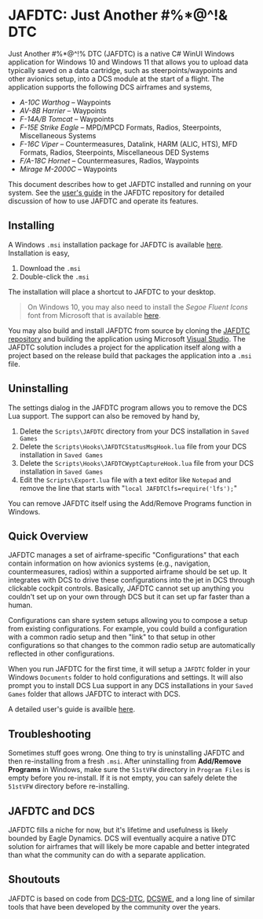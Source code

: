 # JAFDTC: Just Another #%*@^!& DTC

Just Another #%*@^!% DTC (JAFDTC) is a native C# WinUI Windows application for Windows 10 and
Windows 11 that allows you to upload data typically saved on a data cartridge, such as
steerpoints/waypoints and other avionics setup, into a DCS module at the start of a flight. The
application supports the following DCS airframes and systems,

- *A-10C Warthog* &ndash; Waypoints
- *AV-8B Harrier* &ndash; Waypoints
- *F-14A/B Tomcat* &ndash; Waypoints
- *F-15E Strike Eagle* &ndash; MPD/MPCD Formats, Radios, Steerpoints, Miscellaneous Systems
- *F-16C Viper* &ndash; Countermeasures, Datalink, HARM (ALIC, HTS), MFD Formats, Radios,
  Steerpoints, Miscellaneous DED Systems
- *F/A-18C Hornet* &ndash; Countermeasures, Radios, Waypoints
- *Mirage M-2000C* &ndash; Waypoints

This document describes how to get JAFDTC installed and running on your system. See the
[user's guide](https://github.com/51st-Vfw/JAFDTC/tree/master/doc)
in the JAFDTC repository for detailed discussion of how to use JAFDTC and operate its features.

## Installing

A Windows `.msi` installation package for JAFDTC is available
[here](https://github.com/51st-Vfw/JAFDTC/releases).
Installation is easy,

1. Download the `.msi`
2. Double-click the `.msi`

The installation will place a shortcut to JAFDTC to your desktop.

> On Windows 10, you may also need to install the *Segoe Fluent Icons* font from Microsoft
> that is available
> [here](https://learn.microsoft.com/en-us/windows/apps/design/downloads/#fonts).

You may also build and install JAFDTC from source by cloning the
[JAFDTC repository](https://github.com/51st-Vfw/JAFDTC)
and building the application using Microsoft
[Visual Studio](https://visualstudio.microsoft.com/vs/).
The JAFDTC solution includes a project for the application itself along with a project based
on the release build that packages the application into a `.msi` file.

## Uninstalling

The settings dialog in the JAFDTC program allows you to remove the DCS Lua support. The support
can also be removed by hand by,

1. Delete the `Scripts\JAFDTC` directory from your DCS installation in `Saved Games`
2. Delete the `Scripts\Hooks\JAFDTCStatusMsgHook.lua` file from your DCS installation in
   `Saved Games`
3. Delete the `Scripts\Hooks\JAFDTCWyptCaptureHook.lua` file from your DCS installation in
   `Saved Games`
4. Edit the `Scripts\Export.lua` file with a text editor like `Notepad` and remove the line
   that starts with "`local JAFDTClfs=require('lfs');`"

You can remove JAFDTC itself using the Add/Remove Programs function in Windows.

## Quick Overview

JAFDTC manages a set of airframe-specific "Configurations" that each contain information on how
avionics systems (e.g., navigation, countermeasures, radios) within a supported airframe should
be set up. It integrates with DCS to drive these configurations into the jet in DCS through
clickable cockpit controls. Basically, JAFDTC cannot set up anything you couldn't set up on your
own through DCS but it can set up far faster than a human.

Configurations can share system setups allowing you to compose a setup from existing
configurations. For example, you could build a configuration with a common radio setup and then
"link" to that setup in other configurations so that changes to the common radio setup are
automatically reflected in other configurations.

When you run JAFDTC for the first time, it will setup a `JAFDTC` folder in your Windows
`Documents` folder to hold configurations and settings. It will also prompt you to
install DCS Lua support in any DCS installations in your `Saved Games` folder that
allows JAFDTC to interact with DCS.

A detailed user's guide is availble
[here](https://github.com/51st-Vfw/JAFDTC/tree/master/doc).

## Troubleshooting

Sometimes stuff goes wrong. One thing to try is uninstalling JAFDTC and then re-installing from
a fresh `.msi`. After uninstalling from **Add/Remove Programs** in Windows, make sure the
`51stVFW` directory in `Program Files` is empty before you re-install. If it is not empty, you
can safely delete the `51stVFW` directory before re-installing.

## JAFDTC and DCS

JAFDTC fills a niche for now, but it's lifetime and usefulness is likely bounded by Eagle
Dynamics. DCS will eventually acquire a native DTC solution for airframes that will likely
be more capable and better integrated than what the community can do with a separate
application.

## Shoutouts

JAFDTC is based on code from
[DCS-DTC](https://github.com/the-paid-actor/dcs-dtc),
[DCSWE](https://github.com/51st-Vfw/DCSWaypointEditor),
and a long line of similar tools that have been developed by the community over the years.
